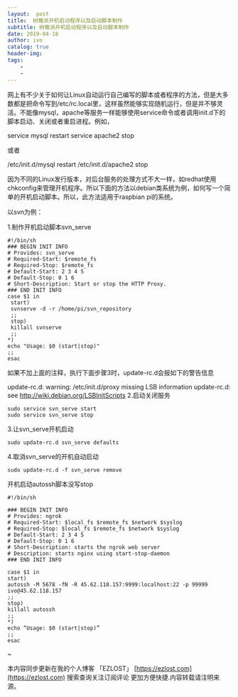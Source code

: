 ```yaml
---
layout:  post
title:  树莓派开机启动程序以及启动脚本制作
subtitle: 树莓派开机启动程序以及启动脚本制作 
date: 2019-04-18
author: ivo
catalog: true
header-img:
tags:
    - 
    - 
---
```

网上有不少关于如何让Linux自动运行自己编写的脚本或者程序的方法，但是大多数都是把命令写到/etc/rc.local里，这样虽然能够实现随机运行，但是并不够灵活。不能像mysql，apache等服务一样能够使用service命令或者调用init.d下的脚本启动、关闭或者重启进程。例如，

service mysql restart service apache2 stop

或者

/etc/init.d/mysql restart /etc/init.d/apache2 stop

因为不同的Linux发行版本，对后台服务的处理方式不大一样，如redhat使用chkconfig来管理开机程序。所以下面的方法以debian类系统为例，如何写一个简单的开机启动脚本。所以，此方法适用于raspbian pi的系统。

以svn为例：

1.制作开机启动脚本svn_serve
```
#!/bin/sh
### BEGIN INIT INFO
# Provides: svn_serve
# Required-Start: $remote_fs
# Required-Stop: $remote_fs
# Default-Start: 2 3 4 5
# Default-Stop: 0 1 6
# Short-Description: Start or stop the HTTP Proxy.
### END INIT INFO
case $1 in
 start)
 svnserve -d -r /home/pi/svn_repository
 ;;
 stop)
 killall svnserve
 ;;
*)
echo "Usage: $0 (start|stop)"
;;
esac
```
如果不加上面的注释，执行下面步骤3时，update-rc.d会报如下的警告信息

update-rc.d: warning: /etc/init.d/proxy missing LSB information
update-rc.d: see <http://wiki.debian.org/LSBInitScripts>
2.启动关闭服务
```
sudo service svn_serve start
sudo service svn_serve stop
```
3.让svn_serve开机启动
```
sudo update-rc.d svn_serve defaults
```
4.取消svn_serve的开机自动启动
```
sudo update-rc.d -f svn_serve remove
```
开机启动autossh脚本没写stop
```
#!/bin/sh

### BEGIN INIT INFO
# Provides: ngrok
# Required-Start: $local_fs $remote_fs $network $syslog
# Required-Stop: $local_fs $remote_fs $network $syslog
# Default-Start: 2 3 4 5
# Default-Stop: 0 1 6
# Short-Description: starts the ngrok web server
# Description: starts nginx using start-stop-daemon
### END INIT INFO

case $1 in
start)
autossh -M 5678 -fN -R 45.62.118.157:9999:localhost:22 -p 99999 ivo@45.62.118.157
;;
stop)
killall autossh
;;
*)
echo “Usage: $0 (start|stop)”
;;
esac
```
~


本内容同步更新在我的个人博客 「EZLOST」 [https://ezlost.com](https://ezlost.com)  搜索查询关注订阅评论 更加方便快捷.内容转载请注明来源。

